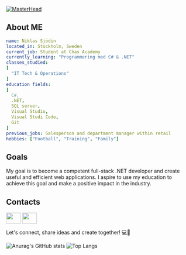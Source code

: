 [![MasterHead](https://c4.wallpaperflare.com/wallpaper/749/308/1001/anime-code-wallpaper-preview.jpg)](github.com/niklassjodin)
## About ME

```yaml
name: Niklas Sjödin
located_in: Stockholm, Sweden
current_job: Student at Chas Academy
currently_learning: "Programmering med C# & .NET"
classes_studied:
[
  "IT Tech & Operations"
]
education fields:
[
  C#,
  .NET,
  SQL server,
  Visual Studio,
  Visual Studi Code,
  Git
]
previous_jobs: Salesperson and department manager within retail
hobbies: ["Football", "Training", "Family"] 
```

## Goals

My goal is to become a competent full-stack .NET developer and create useful and efficient web applications. I aspire to use my education to achieve this goal and make a positive impact in the industry.

## Contacts


<a href="https://www.linkedin.com/in/niklas-sj%C3%B6din-626438b9/" target="blank"><img align="center" src="https://cdn.jsdelivr.net/npm/simple-icons@3.0.1/icons/linkedin.svg" alt="" height="30" width="40" /></a>
<a href="https://mail.google.com/mail/u/2/#inbox" target="blank"><img align="center" src="https://cdn.jsdelivr.net/npm/simple-icons@3.0.1/icons/gmail.svg" alt="" height="30" width="40" /></a>

  

Let's connect, share ideas and create together! 💻🚀

![Anurag's GitHub stats](https://github-readme-stats.vercel.app/api?username=NiklasSjodin&show_icons=true&theme=radical) ![Top Langs](https://github-readme-stats.vercel.app/api/top-langs/?username=NiklasSjodin&layout=compact)
